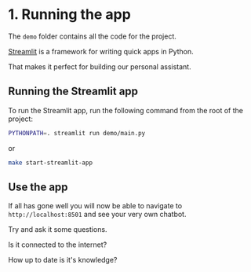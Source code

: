 # 1. Running the app

The `demo` folder contains all the code for the project.

[Streamlit](https://streamlit.io/) is a framework for writing quick apps in Python.

That makes it perfect for building our personal assistant.

## Running the Streamlit app

To run the Streamlit app, run the following command from the root of the project:

```bash
PYTHONPATH=. streamlit run demo/main.py
```

or

```bash
make start-streamlit-app
```

## Use the app

If all has gone well you will now be able to navigate to `http://localhost:8501` and see your very own chatbot.

Try and ask it some questions.

Is it connected to the internet? 

How up to date is it's knowledge?

